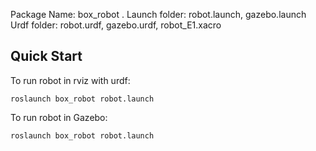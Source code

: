 
Package Name: box_robot .
Launch folder: robot.launch, gazebo.launch
Urdf folder: robot.urdf, gazebo.urdf, robot_E1.xacro

## Quick Start
To run robot in rviz with urdf: 
	
	roslaunch box_robot robot.launch

To run robot in Gazebo: 
	
	roslaunch box_robot robot.launch


